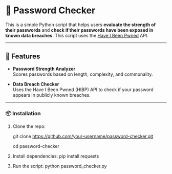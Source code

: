 # 🔐 Password Checker

This is a simple Python script that helps users **evaluate the strength of their passwords** and **check if their passwords have been exposed in known data breaches**. 
This script uses the [Have I Been Pwned](https://haveibeenpwned.com/API/v3#Authorisation) API.

---

## 📌 Features

- **Password Strength Analyzer**  
  Scores passwords based on length, complexity, and commonality.

- **Data Breach Checker**  
  Uses the Have I Been Pwned (HIBP) API to check if your password appears in publicly known breaches.

---

### 📦 Installation

1. Clone the repo:

   git clone https://github.com/your-username/password-checker.git
   
   cd password-checker

3. Install dependencies:
  pip install requests

4. Run the script:
   python password_checker.py
